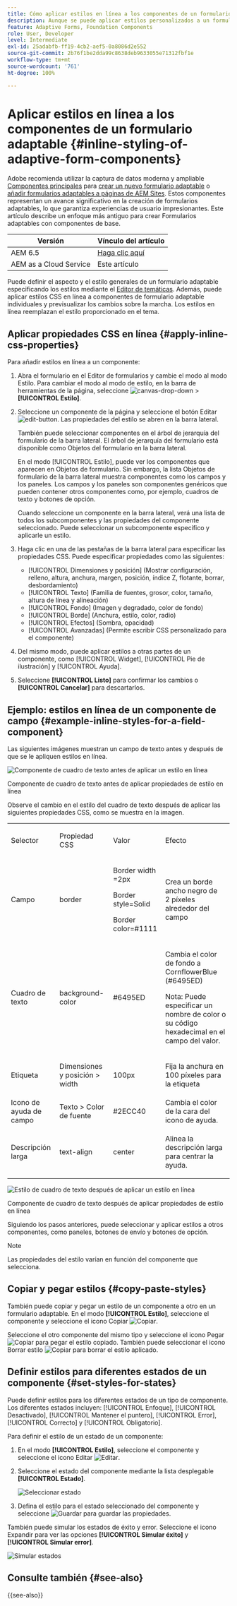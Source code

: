 ```yaml
---
title: Cómo aplicar estilos en línea a los componentes de un formulario adaptable
description: Aunque se puede aplicar estilos personalizados a un formulario adaptable, también se puede aplicar propiedades CSS en línea a los componentes individuales de un formulario adaptable.
feature: Adaptive Forms, Foundation Components
role: User, Developer
level: Intermediate
exl-id: 25adabfb-ff19-4cb2-aef5-0a8086d2e552
source-git-commit: 2b76f1be2dda99c8638deb9633055e71312fbf1e
workflow-type: tm+mt
source-wordcount: '761'
ht-degree: 100%

---
```


# Aplicar estilos en línea a los componentes de un formulario adaptable {#inline-styling-of-adaptive-form-components}

<span class="preview"> Adobe recomienda utilizar la captura de datos moderna y ampliable [Componentes principales](https://experienceleague.adobe.com/docs/experience-manager-core-components/using/adaptive-forms/introduction.html?lang=es) para [crear un nuevo formulario adaptable](/help/forms/creating-adaptive-form-core-components.md) o [añadir formularios adaptables a páginas de AEM Sites](/help/forms/create-or-add-an-adaptive-form-to-aem-sites-page.md). Estos componentes representan un avance significativo en la creación de formularios adaptables, lo que garantiza experiencias de usuario impresionantes. Este artículo describe un enfoque más antiguo para crear Formularios adaptables con componentes de base. </span>

| Versión | Vínculo del artículo |
| -------- | ---------------------------- |
| AEM 6.5 | [Haga clic aquí](https://experienceleague.adobe.com/docs/experience-manager-65/forms/adaptive-forms-basic-authoring/inline-style-adaptive-forms.html?lang=es) |
| AEM as a Cloud Service | Este artículo |

Puede definir el aspecto y el estilo generales de un formulario adaptable especificando los estilos mediante el [Editor de temáticas](themes.md). Además, puede aplicar estilos CSS en línea a componentes de formulario adaptable individuales y previsualizar los cambios sobre la marcha. Los estilos en línea reemplazan el estilo proporcionado en el tema.

## Aplicar propiedades CSS en línea {#apply-inline-css-properties}

Para añadir estilos en línea a un componente:

1. Abra el formulario en el Editor de formularios y cambie el modo al modo Estilo. Para cambiar el modo al modo de estilo, en la barra de herramientas de la página, seleccione ![canvas-drop-down](assets/Smock_ChevronDown.svg) > **[!UICONTROL Estilo]**.
1. Seleccione un componente de la página y seleccione el botón Editar ![edit-button](assets/edit.svg). Las propiedades del estilo se abren en la barra lateral.

   También puede seleccionar componentes en el árbol de jerarquía del formulario de la barra lateral. El árbol de jerarquía del formulario está disponible como Objetos del formulario en la barra lateral.

   En el modo [!UICONTROL Estilo], puede ver los componentes que aparecen en Objetos de formulario. Sin embargo, la lista Objetos de formulario de la barra lateral muestra componentes como los campos y los paneles. Los campos y los paneles son componentes genéricos que pueden contener otros componentes como, por ejemplo, cuadros de texto y botones de opción.

   Cuando seleccione un componente en la barra lateral, verá una lista de todos los subcomponentes y las propiedades del componente seleccionado. Puede seleccionar un subcomponente específico y aplicarle un estilo.

1. Haga clic en una de las pestañas de la barra lateral para especificar las propiedades CSS. Puede especificar propiedades como las siguientes:

   * [!UICONTROL Dimensiones y posición] (Mostrar configuración, relleno, altura, anchura, margen, posición, índice Z, flotante, borrar, desbordamiento)
   * [!UICONTROL Texto] (Familia de fuentes, grosor, color, tamaño, altura de línea y alineación)
   * [!UICONTROL Fondo] (Imagen y degradado, color de fondo)
   * [!UICONTROL Borde] (Anchura, estilo, color, radio)
   * [!UICONTROL Efectos] (Sombra, opacidad)
   * [!UICONTROL Avanzadas] (Permite escribir CSS personalizado para el componente)

1. Del mismo modo, puede aplicar estilos a otras partes de un componente, como [!UICONTROL Widget], [!UICONTROL Pie de ilustración] y [!UICONTROL Ayuda].
1. Seleccione **[!UICONTROL Listo]** para confirmar los cambios o **[!UICONTROL Cancelar]** para descartarlos.

## Ejemplo: estilos en línea de un componente de campo {#example-inline-styles-for-a-field-component}

Las siguientes imágenes muestran un campo de texto antes y después de que se le apliquen estilos en línea.

![Componente de cuadro de texto antes de aplicar un estilo en línea](assets/no-style.png)

Componente de cuadro de texto antes de aplicar propiedades de estilo en línea

Observe el cambio en el estilo del cuadro de texto después de aplicar las siguientes propiedades CSS, como se muestra en la imagen.

<table>
 <tbody>
  <tr>
   <td><p>Selector</p> </td>
   <td><p>Propiedad CSS</p> </td>
   <td><p>Valor</p> </td>
   <td><p>Efecto</p> </td>
  </tr>
  <tr>
   <td><p>Campo</p> </td>
   <td><p>border</p> </td>
   <td><p>Border width =2px</p> <p>Border style=Solid</p> <p>Border color=#1111</p> </td>
   <td><p>Crea un borde ancho negro de 2 píxeles alrededor del campo</p> </td>
  </tr>
  <tr>
   <td><p>Cuadro de texto</p> </td>
   <td><p>background-color</p> </td>
   <td><p>#6495ED</p> </td>
   <td><p>Cambia el color de fondo a CornflowerBlue (#6495ED)</p> <p>Nota: Puede especificar un nombre de color o su código hexadecimal en el campo del valor.</p> </td>
  </tr>
  <tr>
   <td><p>Etiqueta</p> </td>
   <td><p>Dimensiones y posición &gt; width</p> </td>
   <td><p>100px</p> </td>
   <td><p>Fija la anchura en 100 píxeles para la etiqueta</p> </td>
  </tr>
  <tr>
   <td>Icono de ayuda de campo</td>
   <td>Texto &gt; Color de fuente</td>
   <td>#2ECC40</td>
   <td>Cambia el color de la cara del icono de ayuda.</td>
  </tr>
  <tr>
   <td><p>Descripción larga</p> </td>
   <td><p>text-align</p> </td>
   <td><p>center</p> </td>
   <td><p>Alinea la descripción larga para centrar la ayuda.</p> </td>
  </tr>
 </tbody>
</table>

![Estilo de cuadro de texto después de aplicar un estilo en línea](assets/applied-style.png)

Componente de cuadro de texto después de aplicar propiedades de estilo en línea

Siguiendo los pasos anteriores, puede seleccionar y aplicar estilos a otros componentes, como paneles, botones de envío y botones de opción.

>[!NOTE]
>
>Las propiedades del estilo varían en función del componente que selecciona.

## Copiar y pegar estilos {#copy-paste-styles}

También puede copiar y pegar un estilo de un componente a otro en un formulario adaptable. En el modo **[!UICONTROL Estilo]**, seleccione el componente y seleccione el icono Copiar ![Copiar](assets/property-copy-icon.svg).

Seleccione el otro componente del mismo tipo y seleccione el icono Pegar ![Copiar](assets/Smock_Paste_18_N.svg) para pegar el estilo copiado. También puede seleccionar el icono Borrar estilo ![Copiar](assets/clear-style-icon.svg) para borrar el estilo aplicado.

## Definir estilos para diferentes estados de un componente {#set-styles-for-states}

Puede definir estilos para los diferentes estados de un tipo de componente. Los diferentes estados incluyen: [!UICONTROL Enfoque], [!UICONTROL Desactivado], [!UICONTROL Mantener el puntero], [!UICONTROL Error], [!UICONTROL Correcto] y [!UICONTROL Obligatorio].

Para definir el estilo de un estado de un componente:

1. En el modo **[!UICONTROL Estilo]**, seleccione el componente y seleccione el icono Editar ![Editar](assets/Smock_Edit_18_N.svg).

1. Seleccione el estado del componente mediante la lista desplegable **[!UICONTROL Estado]**.

   ![Seleccionar estado](assets/select-state.png)

1. Defina el estilo para el estado seleccionado del componente y seleccione ![Guardar](assets/save_icon.svg) para guardar las propiedades.

También puede simular los estados de éxito y error. Seleccione el icono Expandir para ver las opciones **[!UICONTROL Simular éxito]** y **[!UICONTROL Simular error]**.

![Simular estados](assets/simulate-states.png)


## Consulte también {#see-also}

{{see-also}}


<!--

>[!MORELIKETHIS]
>
>* [Use themes in Adaptive Form Core Components ](/help/forms/using-themes-in-core-components.md)

-->